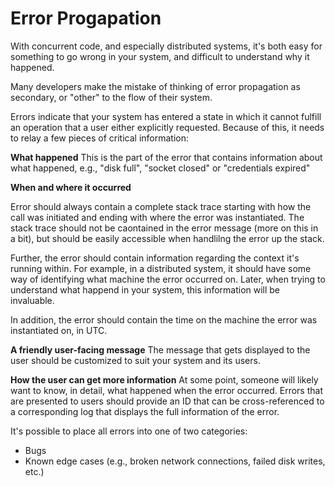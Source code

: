 # Error Progapation

With concurrent code, and especially distributed systems, it's both easy for something to go wrong in your system, and difficult to understand why it happened.

Many developers make the mistake of thinking of error propagation as secondary, or "other" to the flow of their system.

Errors indicate that your system has entered a state in which it cannot fulfill an operation that a user either explicitly requested. Because of this, it needs to relay a few pieces of critical information:

**What happened**
This is the part of the error that contains information about what happened, e.g., "disk full", "socket closed" or "credentials expired"

**When and where it occurred**

Error should always contain a complete stack trace starting with how the call was initiated and ending with where the error was instantiated. The stack trace should not be caontained in the error message (more on this in a bit), but should be easily accessible when handlilng the error up the stack.

Further, the error should contain information regarding the context it's running within. For example, in a distributed system, it should have some way of identifying what machine the error occurred on. Later, when trying to understand what happend in your system, this information will be invaluable.

In addition, the error should contain the time on the machine the error was instantiated on, in UTC.

**A friendly user-facing message**
The message that gets displayed to the user should be customized to suit your system and its users.

**How the user can get more information**
At some point, someone will likely want to know, in detail, what happened when the error occurred. Errors that are presented to users should provide an ID that can be cross-referenced to a corresponding log that displays the full information of the error.

It's possible to place all errors into one of two categories:

- Bugs
- Known edge cases (e.g., broken network connections, failed disk writes, etc.)